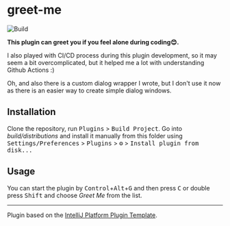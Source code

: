 # greet-me

![Build](https://github.com/polimer-consumer/greet-me/workflows/Build/badge.svg)

<!-- Plugin description -->
**This plugin can greet you if you feel alone during coding😊.**

I also played with CI/CD process during this plugin development, so it may seem a bit overcomplicated,
but it helped me a lot with understanding Github Actions :)

Oh, and also there is a custom  dialog wrapper I wrote, but I don't use it now as there is an easier
way to create simple dialog windows. 
<!-- Plugin description end -->

## Installation

Clone the repository, run <kbd>Plugins</kbd> > <kbd>Build Project</kbd>.
Go into *build/distributions* and install it manually from this folder using
<kbd>Settings/Preferences</kbd> > <kbd>Plugins</kbd> > <kbd>⚙️</kbd> > <kbd>Install plugin from disk...</kbd>

## Usage

You can start the plugin by <kbd>Control</kbd>+<kbd>Alt</kbd>+<kbd>G</kbd> and then press <kbd>C</kbd> or double press <kbd>Shift</kbd> and choose *Greet Me* from the list.


---
Plugin based on the [IntelliJ Platform Plugin Template][template].

[template]: https://github.com/JetBrains/intellij-platform-plugin-template
[docs:plugin-description]: https://plugins.jetbrains.com/docs/intellij/plugin-user-experience.html#plugin-description-and-presentation
